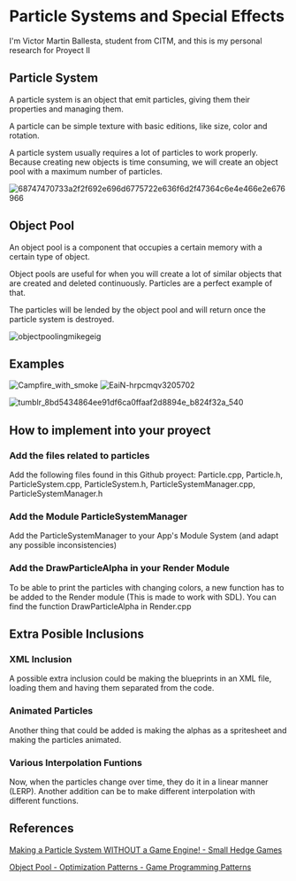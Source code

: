 # Particle Systems and Special Effects
I'm Victor Martin Ballesta, student from CITM, and this is my personal research for Proyect II

## Particle System
A particle system is an object that emit particles, giving them their properties and managing them.

A particle can be simple texture with basic editions, like size, color and rotation.

A particle system usually requires a lot of particles to work properly. Because creating new objects is time consuming, we will create an object pool with a maximum number of particles.

![68747470733a2f2f692e696d6775722e636f6d2f47364c6e4e466e2e676966](https://user-images.githubusercontent.com/99729766/233850847-243a6c2d-2fba-4039-82ee-82600d5aeb0c.gif)

## Object Pool
An object pool is a component that occupies a certain memory with a certain type of object. 

Object pools are useful for when you will create a lot of similar objects that are created and deleted continuously. Particles are a perfect example of that. 

The particles will be lended by the object pool and will return once the particle system is destroyed. 

![objectpoolingmikegeig](https://user-images.githubusercontent.com/99729766/233849637-2d725bbc-3761-40ae-a731-dfa42320f26c.png)

## Examples
![Campfire_with_smoke](https://user-images.githubusercontent.com/99729766/233849346-7c565629-48d3-4ed4-b736-ad3ded34ad38.gif)
![EaiN-hrpcmqv3205702](https://user-images.githubusercontent.com/99729766/233849351-d2531f94-f9b5-428d-8bc8-76f6547dc899.gif)

![tumblr_8bd5434864ee91df6ca0ffaaf2d8894e_b824f32a_540](https://user-images.githubusercontent.com/99729766/233849339-0a7d91b8-c64f-44dc-8abc-cb0b5a83cfe6.gif)

## How to implement into your proyect

### Add the files related to particles
Add the following files found in this Github proyect: Particle.cpp, Particle.h, ParticleSystem.cpp, ParticleSystem.h, ParticleSystemManager.cpp, ParticleSystemManager.h

### Add the Module ParticleSystemManager
Add the ParticleSystemManager to your App's Module System (and adapt any possible inconsistencies)

### Add the DrawParticleAlpha in your Render Module
To be able to print the particles with changing colors, a new function has to be added to the Render module (This is made to work with SDL). You can find the function DrawParticleAlpha in Render.cpp

## Extra Posible Inclusions

### XML Inclusion
A possible extra inclusion could be making the blueprints in an XML file, loading them and having them separated from the code.

### Animated Particles
Another thing that could be added is making the alphas as a spritesheet and making the particles animated.

### Various Interpolation Funtions
Now, when the particles change over time, they do it in a linear manner (LERP). Another addition can be to make different interpolation with different functions.

## References

[Making a Particle System WITHOUT a Game Engine! - Small Hedge Games](https://www.youtube.com/watch?v=s8LGqotLc-g)

[Object Pool - Optimization Patterns - Game Programming Patterns](https://gameprogrammingpatterns.com/object-pool.html)
